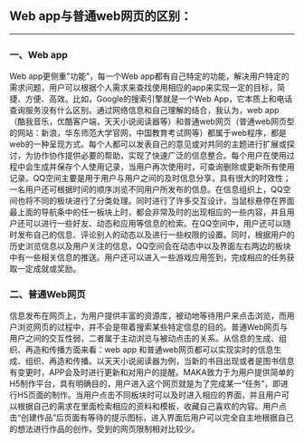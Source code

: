 ## Web app与普通web网页的区别：
---

### 一、Web app

Web app更侧重"功能"，每一个Web app都有自己特定的功能，解决用户特定的需求问题，用户可以根据个人需求来查找使用相应的app来实现一定的目标，简捷、方便、高效。比如，Google的搜索引擎就是一个Web App，它本质上和电话查询服务没有什么区别。通过网络信息和自己理解的结合，我认为，web app（酷我音乐，优酷客户端，天天小说阅读器等）和普通web网页（普通web网页型的网站：新浪，华东师范大学官网，中国教育考试网等）都属于web程序，都是web的一种呈现方式。每个人都可以发表自己的意见或对共同的主题进行扩展或探讨，为协作协作提供必要的帮助，实现了快速广泛的信息整合。每个用户在使用过程中会生成并保存个人使用记录，当用户再次使用时，可查询删除或更新所有使用记录。QQ空间主要是用于用户与用户之间的及时信息分享，具有很大的时效性；一名用户还可根据时间的顺序浏览不同用户所发布的信息。在信息组织上，QQ空间也将不同的板块进行了分类处理。同时进行了许多交互设计，当鼠标悬停在界面最上面的导航条中的任一板块上时，都会非常及时的出现相应的一些内容，并且用户还可以进行一些好友、动态和应用等信息的检索。在QQ空间中，用户还可以随时发布自己的信息、评论别人的动态以及进行一些权限的设置。同时，根据用户的历史浏览信息以及用户关注的信息，QQ空间会在动态中以及界面左右两边的板块中有一些相关信息的推送。用户还可以进入一些游戏应用签到，完成相应的任务获取一定成就或奖励。

### 二、普通Web网页

信息发布在网页上，为用户提供丰富的资源库，被动地等待用户来点击浏览，而用户浏览网页的过程中，并不会是带着搜索某些特定信息的目的。普通Web网页与用户之间的交互性弱，二者属于主动浏览与被动点击的关系。从信息的生成、组织、再造和传播方面来看：web app 和普通web网页都可以实现实时的信息生成、组织、再造和传播。以天天小说阅读器为例，当新的书目出现或者是图书信息有变更时，APP会及时进行更新和对用户的提醒。MAKA致力于为用户提供简单的H5制作平台，具有明确目的，用户进入这个网页就是为了完成某一“任务”，即进行H5页面的制作。当用户点击不同板块时可以及时进入相应的界面，并且用户可以根据自己的需求在里面检索相应的资料和模板，收藏自己喜欢的内容。用户点击“创建作品”后页面有等待的提示图标，进入界面后用户可以完全自主地根据自己的想法进行作品的创作，受到的网页限制相对比较少。
